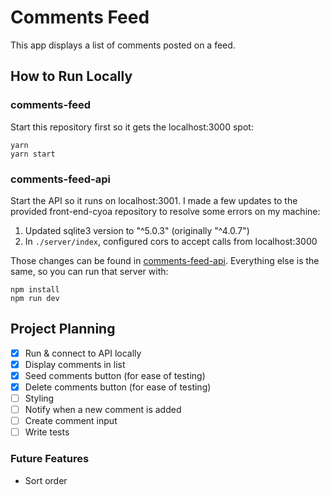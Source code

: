 # Comments Feed

This app displays a list of comments posted on a feed.

## How to Run Locally

### comments-feed

Start this repository first so it gets the localhost:3000 spot:

```
yarn
yarn start
```

### comments-feed-api

Start the API so it runs on localhost:3001. I made a few updates to the provided front-end-cyoa repository to resolve some errors on my machine:

1. Updated sqlite3 version to "^5.0.3" (originally "^4.0.7")
2. In `./server/index`, configured cors to accept calls from localhost:3000

Those changes can be found in [comments-feed-api](https://github.com/kate-bishop/comments-feed-api). Everything else is the same, so you can run that server with:

```
npm install
npm run dev
```

## Project Planning
- [X] Run & connect to API locally
- [X] Display comments in list
- [X] Seed comments button (for ease of testing)
- [X] Delete comments button (for ease of testing)
- [ ] Styling
- [ ] Notify when a new comment is added
- [ ] Create comment input
- [ ] Write tests

### Future Features
- Sort order
